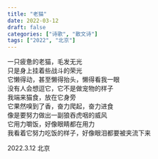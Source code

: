 ```yaml
---
title: "老猫"
date: 2022-03-12
draft: false
categories: ["诗歌", "散文诗"]
tags: ["2022", "北京"]
---
```


一只疲惫的老猫，毛发无光  
只是身上挂着些战斗的荣光  
它懒得动，甚至懒得抬头，懒得看我一眼  
没有人会想逗它，它不是做宠物的样子  
我端来猫食，放在它身旁  
它果然嗅到了香，奋力爬起，奋力进食  
像是要努力做出一副狼吞虎咽的威风  
它用力嚼饭，好像眼睛都在用力  
我看着它努力吃饭的样子，好像眼泪都要被夹流下来  

2022.3.12 北京  
